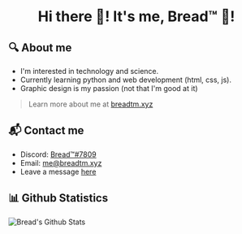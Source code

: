 <h1 align='center'>Hi there 👋! It's me, Bread™ 🍞!</h1>

## 🔍 About me
- I'm interested in technology and science.
- Currently learning python and web development (html, css, js).
- Graphic design is my passion (not that I'm good at it)
> Learn more about me at [breadtm.xyz](https://breadtm.xyz/)

## 📬 Contact me
- Discord: [Bread™#7809](https://breadtm.xyz/discord)
- Email: [me@breadtm.xyz](mailto:me@breadtm.xyz)
- Leave a message [here](https://breadtm.xyz/message)

## 📊 Github Statistics
![Bread's Github Stats](https://github-readme-stats.vercel.app/api?username=itsbreadtime&count_private=true&show_icons=true&theme=merko&hide_border=true)
